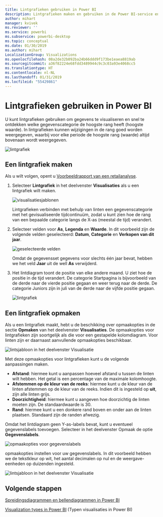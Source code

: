 ```yaml
---
title: Lintgrafieken gebruiken in Power BI
description: Lintgrafieken maken en gebruiken in de Power BI-service en Power BI Desktop
author: mihart
manager: kvivek
ms.reviewer: ''
ms.service: powerbi
ms.subservice: powerbi-desktop
ms.topic: conceptual
ms.date: 01/30/2019
ms.author: mihart
LocalizationGroup: Visualizations
ms.openlocfilehash: 08a2de32b092ba24b66ddd9f173be1eaea8819ab
ms.sourcegitcommit: a36f82224e68fdd3489944c9c3c03a93e4068cc5
ms.translationtype: HT
ms.contentlocale: nl-NL
ms.lasthandoff: 01/31/2019
ms.locfileid: "55429861"
---
```

# <a name="use-ribbon-charts-in-power-bi"></a>Lintgrafieken gebruiken in Power BI
U kunt lintgrafieken gebruiken om gegevens te visualiseren en snel te ontdekken welke gegevenscategorie de hoogste rang heeft (hoogste waarde). In lintgrafieken kunnen wijzigingen in de rang goed worden weergegeven, waarbij voor elke periode de hoogste rang (waarde) altijd bovenaan wordt weergegeven. 

![lintgrafiek](media/desktop-ribbon-charts/ribbon-charts_01.png)

## <a name="create-a-ribbon-chart"></a>Een lintgrafiek maken
Als u wilt volgen, opent u [Voorbeeldrapport van een retailanalyse](../sample-retail-analysis.md). 

1. Selecteer **Lintgrafiek** in het deelvenster **Visualisaties** als u een lintgrafiek wilt maken.

    ![visualisatiesjablonen](media/desktop-ribbon-charts/ribbon-charts_02.png)

    Lintgrafieken verbinden met behulp van linten een gegevenscategorie met het gevisualiseerde tijdcontinuüm, zodat u kunt zien hoe de rang van een bepaalde categorie langs de X-as (meestal de tijd) verandert.

2. Selecteer velden voor **As**, **Legenda** en **Waarde**.  In dit voorbeeld zijn de volgende velden geselecteerd: **Datum**, **Categorie** en **Verkopen van dit jaar**.  

    ![geselecteerde velden](media/desktop-ribbon-charts/power-bi-ribbon-values.png)

    Omdat de gegevensset gegevens voor slechts één jaar bevat, hebben we het veld **Jaar** uit de well **As** verwijderd. 

3. Het lintdiagram toont de positie van elke andere maand. U ziet hoe de positie in de tijd verandert.  De categorie Startpagina is bijvoorbeeld van de derde naar de vierde positie gegaan en weer terug naar de derde. De categorie Juniors zijn in juli van de derde naar de vijfde positie gegaan. 

    ![lintgrafiek](media/desktop-ribbon-charts/power-bi-ribbon.png)

## <a name="format-a-ribbon-chart"></a>Een lintgrafiek opmaken
Als u een lintgrafiek maakt, hebt u de beschikking over opmaakopties in de sectie **Opmaken** van het deelvenster **Visualisaties**. De opmaakopties voor lintgrafieken zijn soortgelijk als die voor een gestapelde kolomdiagram. Voor linten zijn er daarnaast aanvullende opmaakopties beschikbaar.

![lintsjabloon in het deelvenster Visualisatie](media/desktop-ribbon-charts/power-bi-format-ribbon.png)

Met deze opmaakopties voor lintgrafieken kunt u de volgende aanpassingen maken.

* **Afstand**: hiermee kunt u aanpassen hoeveel afstand u tussen de linten wilt hebben. Het getal is een percentage van de maximale kolomhoogte.
* **Afstemmen op de kleur van de reeks**: hiermee kunt u de kleur van de linten afstemmen op de kleur van de reeks. Indien dit is ingesteld op **uit**, zijn alle linten grijs.
* **Doorzichtigheid**: hiermee kunt u aangeven hoe doorzichtig de linten moeten zijn. De standaardwaarde is 30.
* **Rand**: hiermee kunt u een donkere rand boven en onder aan de linten plaatsen. Standaard zijn de randen afwezig.

Omdat het lintdiagram geen Y-as-labels bevat, kunt u eventueel gegevenslabels toevoegen. Selecteer in het deelvenster Opmaak de optie **Gegevenslabels**. 

![opmaakopties voor gegevenslabels](media/desktop-ribbon-charts/power-bi-labels.png)

opmaakopties instellen voor uw gegevenslabels.  In dit voorbeeld hebben we de tekstkleur op wit, het aantal decimalen op nul en de weergave-eenheden op duizenden ingesteld. 

![lintsjabloon in het deelvenster Visualisatie](media/desktop-ribbon-charts/power-bi-data-labels.png)

## <a name="next-steps"></a>Volgende stappen

[Spreidingsdiagrammen en bellendiagrammen in Power BI](power-bi-visualization-scatter.md)

[Visualization types in Power BI](power-bi-visualization-types-for-reports-and-q-and-a.md) (Typen visualisaties in Power BI)